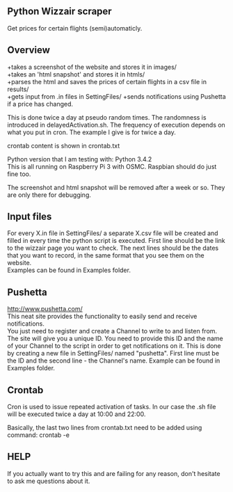 ## Python Wizzair scraper

Get prices for certain flights (semi)automaticly.

## Overview

+takes a screenshot of the website and stores it in images/  
+takes an 'html snapshot' and stores it in htmls/  
+parses the html and saves the prices of certain flights in a csv file in results/  
+gets input from .in files in SettingFiles/
+sends notifications using Pushetta if a price has changed.

This is done twice a day at pseudo random times. The randomness is introduced in delayedActivation.sh. The frequency of execution depends on what you put in cron. The example I give is for twice a day.

crontab content is shown in crontab.txt

Python version that I am testing with: Python 3.4.2  
This is all running on Raspberry Pi 3 with OSMC. Raspbian should do just fine too.

The screenshot and html snapshot will be removed after a week or so. They are only there for debugging.

## Input files
For every X.in file in SettingFiles/ a separate X.csv file will be created and filled in every time the python script is executed. First line should be the link to the wizzair page you want to check. The next lines should be the dates that you want to record, in the same format that you see them on the website.  
Examples can be found in Examples folder.


## Pushetta

<http://www.pushetta.com/>  
This neat site provides the functionality to easily send and receive notifications.  
You just need to register and create a Channel to write to and listen from.  
The site will give you a unique ID. You need to provide this ID and the name of your Channel to the script in order to get notifications on it. This is done by creating a new file in SettingFiles/ named "pushetta". First line must be the ID and the second line - the Channel's name. Example can be found in Examples folder.

## Crontab

Cron is used to issue repeated activation of tasks. In our case the .sh file will be executed twice a day at 10:00 and 22:00.

Basically, the last two lines from crontab.txt need to be added using command: crontab -e

## HELP

If you actually want to try this and are failing for any reason, don't hesitate to ask me questions about it.

